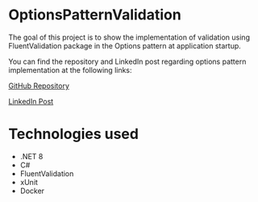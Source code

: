 # OptionsPatternValidation

The goal of this project is to show the implementation of validation using FluentValidation package in the Options pattern at application startup.

You can find the repository and LinkedIn post regarding options pattern implementation at the following links:

[GitHub Repository](https://github.com/joaosouzaaa/OptionsPattern)

[LinkedIn Post](https://www.linkedin.com/posts/joaosouzza_options-pattern-in-net-activity-7183793525015134208-GpTn?utm_source=share&utm_medium=member_desktop)

# Technologies used
- .NET 8
- C#
- FluentValidation
- xUnit
- Docker
